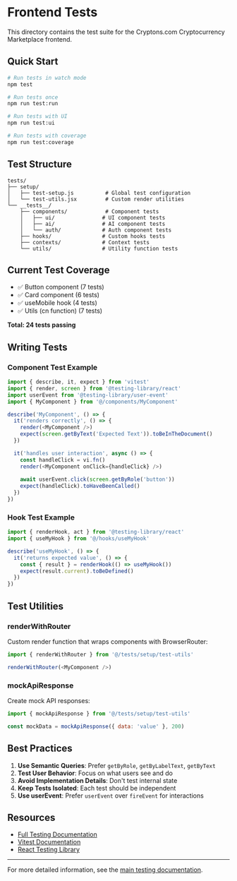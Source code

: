 # Frontend Tests

This directory contains the test suite for the Cryptons.com Cryptocurrency Marketplace frontend.

## Quick Start

```bash
# Run tests in watch mode
npm test

# Run tests once
npm run test:run

# Run tests with UI
npm run test:ui

# Run tests with coverage
npm run test:coverage
```

## Test Structure

```
tests/
├── setup/
│   ├── test-setup.js          # Global test configuration
│   └── test-utils.jsx         # Custom render utilities
└── __tests__/
    ├── components/            # Component tests
    │   ├── ui/               # UI component tests
    │   ├── ai/               # AI component tests
    │   └── auth/             # Auth component tests
    ├── hooks/                # Custom hooks tests
    ├── contexts/             # Context tests
    └── utils/                # Utility function tests
```

## Current Test Coverage

- ✅ Button component (7 tests)
- ✅ Card component (6 tests)
- ✅ useMobile hook (4 tests)
- ✅ Utils (cn function) (7 tests)

**Total: 24 tests passing**

## Writing Tests

### Component Test Example

```javascript
import { describe, it, expect } from 'vitest'
import { render, screen } from '@testing-library/react'
import userEvent from '@testing-library/user-event'
import { MyComponent } from '@/components/MyComponent'

describe('MyComponent', () => {
  it('renders correctly', () => {
    render(<MyComponent />)
    expect(screen.getByText('Expected Text')).toBeInTheDocument()
  })

  it('handles user interaction', async () => {
    const handleClick = vi.fn()
    render(<MyComponent onClick={handleClick} />)
    
    await userEvent.click(screen.getByRole('button'))
    expect(handleClick).toHaveBeenCalled()
  })
})
```

### Hook Test Example

```javascript
import { renderHook, act } from '@testing-library/react'
import { useMyHook } from '@/hooks/useMyHook'

describe('useMyHook', () => {
  it('returns expected value', () => {
    const { result } = renderHook(() => useMyHook())
    expect(result.current).toBeDefined()
  })
})
```

## Test Utilities

### renderWithRouter

Custom render function that wraps components with BrowserRouter:

```javascript
import { renderWithRouter } from '@/tests/setup/test-utils'

renderWithRouter(<MyComponent />)
```

### mockApiResponse

Create mock API responses:

```javascript
import { mockApiResponse } from '@/tests/setup/test-utils'

const mockData = mockApiResponse({ data: 'value' }, 200)
```

## Best Practices

1. **Use Semantic Queries**: Prefer `getByRole`, `getByLabelText`, `getByText`
2. **Test User Behavior**: Focus on what users see and do
3. **Avoid Implementation Details**: Don't test internal state
4. **Keep Tests Isolated**: Each test should be independent
5. **Use userEvent**: Prefer `userEvent` over `fireEvent` for interactions

## Resources

- [Full Testing Documentation](../../docs/TESTING.md)
- [Vitest Documentation](https://vitest.dev/)
- [React Testing Library](https://testing-library.com/react)

---

For more detailed information, see the [main testing documentation](../../docs/TESTING.md).
